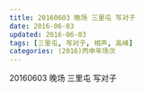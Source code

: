 ```yaml
---
title: 20160603 晚场 三里屯 写对子
date: 2016-06-03
updated: 2016-06-03
tags: [三里屯, 写对子, 相声, 高峰] 
categories: (2016)丙申年场次 
---
```

20160603 晚场 三里屯 写对子
